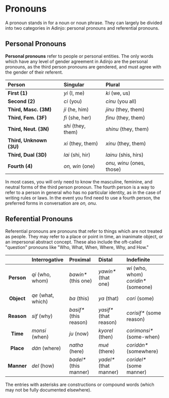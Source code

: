 # Pronouns

A pronoun stands in for a noun or noun phrase. They can largely be divided into two categories in Adinjo: personal pronouns and referential pronouns.

## Personal Pronouns

**Personal pronouns** refer to people or personal entities. The only words which have any level of gender agreement in Adinjo are the personal pronouns, as the third person pronouns are gendered, and must agree with the gender of their referent.

| Person | Singular | Plural |
|:--|:--|:--|
| **First (1)** | _yi_ (I, me) | _ki_ (we, us) |
| **Second (2)** | _ci_ (you) | _cinu_ (you all) |
| **Third, Masc. (3M)** | _ji_ (he, him) | _jinu_ (they, them) |
| **Third, Fem. (3F)** | _fi_ (she, her) | _finu_ (they, them) |
| **Third, Neut. (3N)** | _shi_ (they, them) | _shinu_ (they, them) |
| **Third, Unknown (3U)** | _xi_ (they, them) | _xinu_ (they, them) |
| **Third, Dual (3D)** | _lai_ (shi, hir) | _lainu_ (shis, hirs) |
| **Fourth (4)** | _on, win_ (one) | _onu, winu_ (ones, those) |

In most cases, you will only need to know the masculine, feminine, and neutral forms of the third person pronoun. The fourth person is a way to refer to a person in general who has no particular identity, as in the case of writing rules or laws. In the event you find need to use a fourth person, the preferred forms in conversation are _on, onu._

## Referential Pronouns

Referential pronouns are pronouns that refer to things which are not treated as people. They may refer to a place or point in time, an inanimate object, or an impersonal abstract concept. These also include the oft-called "question" pronouns like "Who, What, When, Where, Why, and How."

|          | Interrogative | Proximal | Distal | Indefinite |
|:--------:|:--------------|:---------|:-------|:-----------|
| **Person**   | _qi_ (who, whom) | _bawin\*_ (this one) | _yawin\*_ (that one) | _wi_ (who, whom)<br>_coridin\*_ (someone) |
| **Object** | _qe_ (what, which) | _ba_ (this) | _ya_ (that) | _cori_ (some) |
| **Reason** | _sif_ (why) | _basif\*_ (this reason) | _yasif\*_ (that reason) | _corisif\*_ (some reason) |
| **Time** | _monsi_ (when) | _ju_ (now) | _kyorel_ (then) | _corimonsi\*_ (some-when) |
| **Place** | _dán_ (where) | _natha_ (here) | _mué_ (there) | _coridán\*_ (somewhere) |
| **Manner** | _del_ (how) | _badel\*_ (this manner) | _yadel\*_ (that manner) | _coridel\*_ (some manner) |

The entries with asterisks are constructions or compound words (which may not be fully documented elsewhere).